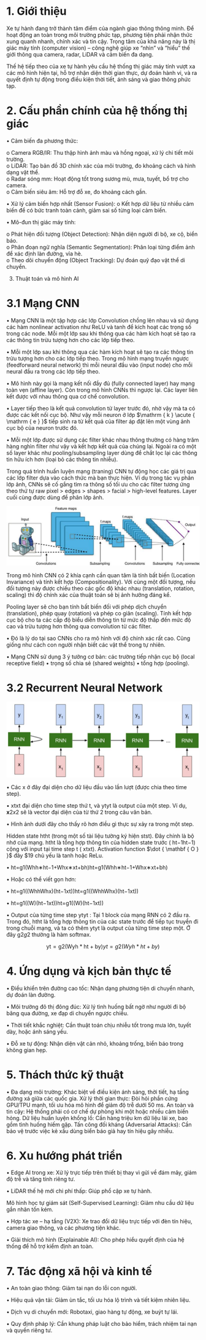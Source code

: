 

# 1. Giới thiệu

Xe tự hành đang trở thành tâm điểm của ngành giao thông thông minh. Để hoạt động an toàn trong môi trường phức tạp, phương tiện phải nhận thức xung quanh nhanh, chính xác và tin cậy. Trọng tâm của khả năng này là thị giác máy tính (computer vision) – công nghệ giúp xe “nhìn” và “hiểu” thế giới thông qua camera, radar, LiDAR và cảm biến đa dạng.

Thế hệ tiếp theo của xe tự hành yêu cầu hệ thống thị giác máy tính vượt xa các mô hình hiện tại, hỗ trợ nhận diện thời gian thực, dự đoán hành vi, và ra quyết định tự động trong điều kiện thời tiết, ánh sáng và giao thông phức tạp.

# 2. Cấu phần chính của hệ thống thị giác

• Cảm biến đa phương thức:

o Camera RGB/IR: Thu thập hình ảnh màu và hồng ngoại, xử lý chi tiết môi trường.   
o LiDAR: Tạo bản đồ 3D chính xác của môi trường, đo khoảng cách và hình dạng vật thể.   
o Radar sóng mm: Hoạt động tốt trong sương mù, mưa, tuyết, bổ trợ cho camera.   
o Cảm biến siêu âm: Hỗ trợ đỗ xe, đo khoảng cách gần.

• Xử lý cảm biến hợp nhất (Sensor Fusion): o Kết hợp dữ liệu từ nhiều cảm biến để có bức tranh toàn cảnh, giảm sai số từng loại cảm biến.

• Mô-đun thị giác máy tính:

o Phát hiện đối tượng (Object Detection): Nhận diện người đi bộ, xe cộ, biển báo.   
o Phân đoạn ngữ nghĩa (Semantic Segmentation): Phân loại từng điểm ảnh để xác định làn đường, vỉa hè.   
o Theo dõi chuyển động (Object Tracking): Dự đoán quỹ đạo vật thể di chuyển.

3. Thuật toán và mô hình AI

# 3.1 Mạng CNN

• Mạng CNN là một tập hợp các lớp Convolution chồng lên nhau và sử dụng các hàm nonlinear activation như ReLU và tanh để kích hoạt các trọng số trong các node. Mỗi một lớp sau khi thông qua các hàm kích hoạt sẽ tạo ra các thông tin trừu tượng hơn cho các lớp tiếp theo.



• Mỗi một lớp sau khi thông qua các hàm kích hoạt sẽ tạo ra các thông tin trừu tượng hơn cho các lớp tiếp theo. Trong mô hình mạng truyền ngược (feedforward neural network) thì mỗi neural đầu vào (input node) cho mỗi neural đầu ra trong các lớp tiếp theo.

• Mô hình này gọi là mạng kết nối đầy đủ (fully connected layer) hay mạng toàn vẹn (affine layer). Còn trong mô hình CNNs thì ngược lại. Các layer liên kết được với nhau thông qua cơ chế convolution.

• Layer tiếp theo là kết quả convolution từ layer trước đó, nhờ vậy mà ta có được các kết nối cục bộ. Như vậy mỗi neuron ở lớp $\mathrm { k } \acute { \mathrm { e } }$ tiếp sinh ra từ kết quả của filter áp đặt lên một vùng ảnh cục bộ của neuron trước đó.

• Mỗi một lớp được sử dụng các filter khác nhau thông thường có hàng trăm hàng nghìn filter như vậy và kết hợp kết quả của chúng lại. Ngoài ra có một số layer khác như pooling/subsampling layer dùng để chắt lọc lại các thông tin hữu ích hơn (loại bỏ các thông tin nhiễu).

Trong quá trình huấn luyện mạng (traning) CNN tự động học các giá trị qua các lớp filter dựa vào cách thức mà bạn thực hiện. Ví dụ trong tác vụ phân lớp ảnh, CNNs sẽ cố gắng tìm ra thông số tối ưu cho các filter tương ứng theo thứ tự raw pixel $>$ edges $>$ shapes $>$ facial $>$ high-level features. Layer cuối cùng được dùng để phân lớp ảnh.

![](images/image1.jpg)

Trong mô hình CNN có 2 khía cạnh cần quan tâm là tính bất biến (Location Invariance) và tính kết hợp (Compositionality). Với cùng một đối tượng, nếu đối tượng này được chiếu theo các gốc độ khác nhau (translation, rotation, scaling) thì độ chính xác của thuật toán sẽ bị ảnh hưởng đáng kể.

Pooling layer sẽ cho bạn tính bất biến đối với phép dịch chuyển (translation), phép quay (rotation) và phép co giãn (scaling). Tính kết hợp cục bộ cho ta các cấp độ biểu diễn thông tin từ mức độ thấp đến mức độ cao và trừu tượng hơn thông qua convolution từ các filter.

• Đó là lý do tại sao CNNs cho ra mô hình với độ chính xác rất cao. Cũng giống như cách con người nhận biết các vật thể trong tự nhiên.



• Mạng CNN sử dụng 3 ý tưởng cơ bản: các trường tiếp nhận cục bộ (local receptive field) • trọng số chia sẻ (shared weights) • tổng hợp (pooling).

# 3.2 Recurrent Neural Network

![](images/image2.jpg)

• Các x ở đây đại diện cho dữ liệu đầu vào lần lượt (được chia theo time step).

• xtxt đại diện cho time step thứ t, và ytyt là output của một step. Ví dụ, $\mathbf { x } 2 x 2$ sẽ là vector đại diện của từ thứ 2 trong câu văn bản.

• Hình ảnh dưới đây cho thấy rõ hơn điều gì thực sự xảy ra trong một step.

Hidden state htht (trong một số tài liệu tường ký hiện stst). Đây chính là bộ nhớ của mạng. htht là tổng hợp thông tin của hidden state trước ( ht−1ht−1) cộng với input tại time step t ( xtxt). Activation function $\dot { \mathbf { O } }$ đây $\$ 19$ chủ yếu là tanh hoặc ReLu.

• ht=g1(Whh∗ht−1+Whx∗xt+bh)ht=g1(Whh∗ht−1+Whx∗xt+bh)

• Hoặc có thể viết gọn hơn:

• ht=g1((WhhWhx)(ht−1xt))ht=g1((WhhWhx)(ht−1xt))

• ht=g1((W)(ht−1xt))ht=g1((W)(ht−1xt))

• Output của từng time step ytyt $:$ Tại 1 block của mạng RNN có 2 đầu ra. Trong đó, htht là tổng hợp thông tin của các state trước để tiếp tục truyền đi trong chuỗi mạng, và ta có thêm ytyt là output của từng time step một. Ở đây $\mathrm { g } 2 g 2$ thường là hàm softmax.

$$
\mathrm { y t } { = } \mathrm { g } 2 ( \mathrm { W y h } { * } \mathrm { h t } { + } \mathrm { b y } ) y t { = } g 2 ( W y h { * } h t { + } b y )
$$



# 4. Ứng dụng và kịch bản thực tế

• Điều khiển trên đường cao tốc: Nhận dạng phương tiện di chuyển nhanh, dự đoán làn đường.

• Môi trường đô thị đông đúc: Xử lý tình huống bất ngờ như người đi bộ băng qua đường, xe đạp di chuyển ngược chiều.

• Thời tiết khắc nghiệt: Cần thuật toán chịu nhiễu tốt trong mưa lớn, tuyết dày, hoặc ánh sáng yếu.

• Đỗ xe tự động: Nhận diện vật cản nhỏ, khoảng trống, biển báo trong không gian hẹp.

# 5. Thách thức kỹ thuật

• Đa dạng môi trường: Khác biệt về điều kiện ánh sáng, thời tiết, hạ tầng đường xá giữa các quốc gia. Xử lý thời gian thực: Đòi hỏi phần cứng GPU/TPU mạnh, tối ưu hóa mô hình để giảm độ trễ dưới 50 ms. An toàn và tin cậy: Hệ thống phải có cơ chế dự phòng khi một hoặc nhiều cảm biến hỏng. Dữ liệu huấn luyện khổng lồ: Cần hàng triệu km dữ liệu lái xe, bao gồm tình huống hiếm gặp. Tấn công đối kháng (Adversarial Attacks): Cần bảo vệ trước việc kẻ xấu dùng biển báo giả hay tín hiệu gây nhiễu.

# 6. Xu hướng phát triển

• Edge AI trong xe: Xử lý trực tiếp trên thiết bị thay vì gửi về đám mây, giảm độ trễ và tăng tính riêng tư.

• LiDAR thế hệ mới chi phí thấp: Giúp phổ cập xe tự hành.

Mô hình học tự giám sát (Self-Supervised Learning): Giảm nhu cầu dữ liệu gắn nhãn tốn kém.

• Hợp tác xe – hạ tầng (V2X): Xe trao đổi dữ liệu trực tiếp với đèn tín hiệu, camera giao thông, và các phương tiện khác.

• Giải thích mô hình (Explainable AI): Cho phép hiểu quyết định của hệ thống để hỗ trợ kiểm định an toàn.

# 7. Tác động xã hội và kinh tế

• An toàn giao thông: Giảm tai nạn do lỗi con người.

• Hiệu quả vận tải: Giảm ùn tắc, tối ưu hóa lộ trình và tiết kiệm nhiên liệu.



• Dịch vụ di chuyển mới: Robotaxi, giao hàng tự động, xe buýt tự lái.

• Quy định pháp lý: Cần khung pháp luật cho bảo hiểm, trách nhiệm tai nạn và quyền riêng tư.